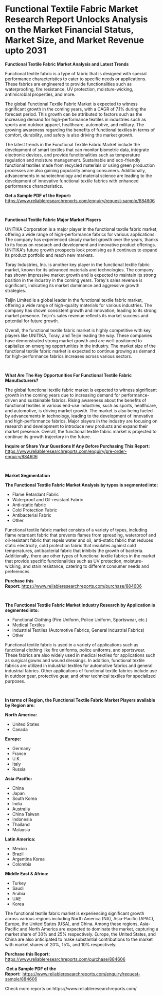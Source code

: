 <p><h1>Functional Textile Fabric Market Research Report Unlocks Analysis on the Market Financial Status, Market Size, and Market Revenue upto 2031</h1></p><p><strong>Functional Textile Fabric Market Analysis and Latest Trends</strong></p>
<p><p>Functional textile fabric is a type of fabric that is designed with special performance characteristics to cater to specific needs or applications. These fabrics are engineered to provide functionalities such as waterproofing, fire resistance, UV protection, moisture-wicking, antimicrobial properties, and more. </p><p>The global Functional Textile Fabric Market is expected to witness significant growth in the coming years, with a CAGR of 7.1% during the forecast period. This growth can be attributed to factors such as the increasing demand for high-performance textiles in industries such as sports and outdoor apparel, healthcare, automotive, and military. The growing awareness regarding the benefits of functional textiles in terms of comfort, durability, and safety is also driving the market growth.</p><p>The latest trends in the Functional Textile Fabric Market include the development of smart textiles that can monitor biometric data, integrate electronic devices, and provide functionalities such as temperature regulation and moisture management. Sustainable and eco-friendly functional textiles made from recycled materials or using green production processes are also gaining popularity among consumers. Additionally, advancements in nanotechnology and material science are leading to the development of innovative functional textile fabrics with enhanced performance characteristics.</p></p>
<p><strong>Get a Sample PDF of the Report:&nbsp;</strong> <a href="https://www.reliableresearchreports.com/enquiry/request-sample/884606">https://www.reliableresearchreports.com/enquiry/request-sample/884606</a></p>
<p>&nbsp;</p>
<p><strong>Functional Textile Fabric Major Market Players</strong></p>
<p><p>UNITIKA Corporation is a major player in the functional textile fabric market, offering a wide range of high-performance fabrics for various applications. The company has experienced steady market growth over the years, thanks to its focus on research and development and innovative product offerings. UNITIKA's future growth prospects look promising as it continues to expand its product portfolio and reach new markets.</p><p>Toray Industries, Inc. is another key player in the functional textile fabric market, known for its advanced materials and technologies. The company has shown impressive market growth and is expected to maintain its strong position in the industry in the coming years. Toray's sales revenue is significant, indicating its market dominance and aggressive growth strategies.</p><p>Teijin Limited is a global leader in the functional textile fabric market, offering a wide range of high-quality materials for various industries. The company has shown consistent growth and innovation, leading to its strong market presence. Teijin's sales revenue reflects its market success and potential for future growth.</p><p>Overall, the functional textile fabric market is highly competitive with key players like UNITIKA, Toray, and Teijin leading the way. These companies have demonstrated strong market growth and are well-positioned to capitalize on emerging opportunities in the industry. The market size of the functional textile fabric market is expected to continue growing as demand for high-performance fabrics increases across various sectors.</p></p>
<p>&nbsp;</p>
<p><strong>What Are The Key Opportunities For Functional Textile Fabric Manufacturers?</strong></p>
<p><p>The global functional textile fabric market is expected to witness significant growth in the coming years due to increasing demand for performance-driven and sustainable fabrics. Rising awareness about the benefits of functional textiles in various end-use industries, such as sports, healthcare, and automotive, is driving market growth. The market is also being fueled by advancements in technology, leading to the development of innovative and high-performance fabrics. Major players in the industry are focusing on research and development to introduce new products and expand their market presence. Overall, the functional textile fabric market is projected to continue its growth trajectory in the future.</p></p>
<p><strong>Inquire or Share Your Questions If Any Before Purchasing This Report:</strong> <a href="https://www.reliableresearchreports.com/enquiry/pre-order-enquiry/884606">https://www.reliableresearchreports.com/enquiry/pre-order-enquiry/884606</a></p>
<p>&nbsp;</p>
<p><strong>Market Segmentation</strong></p>
<p><strong>The Functional Textile Fabric Market Analysis by types is segmented into:</strong></p>
<p><ul><li>Flame Retardant Fabric</li><li>Waterproof and Oil-resistant Fabric</li><li>Anti-static fabric</li><li>Cold Protection Fabric</li><li>Antibacterial Fabric</li><li>Other</li></ul></p>
<p><p>Functional textile fabric market consists of a variety of types, including flame retardant fabric that prevents flames from spreading, waterproof and oil-resistant fabric that repels water and oil, anti-static fabric that reduces static electricity, cold protection fabric that insulates against cold temperatures, antibacterial fabric that inhibits the growth of bacteria. Additionally, there are other types of functional textile fabrics in the market that provide specific functionalities such as UV protection, moisture-wicking, and stain resistance, catering to different consumer needs and preferences.</p></p>
<p><strong>Purchase this Report:&nbsp;</strong><a href="https://www.reliableresearchreports.com/purchase/884606">https://www.reliableresearchreports.com/purchase/884606</a></p>
<p>&nbsp;</p>
<p><strong>The Functional Textile Fabric Market Industry Research by Application is segmented into:</strong></p>
<p><ul><li>Functional Clothing (Fire Uniform, Police Uniform, Sportswear, etc.)</li><li>Medical Textiles</li><li>Industrial Textiles (Automotive Fabrics, General Industrial Fabrics)</li><li>Other</li></ul></p>
<p><p>Functional textile fabric is used in a variety of applications such as functional clothing like fire uniforms, police uniforms, and sportswear. These fabrics are also widely used in medical textiles for applications such as surgical gowns and wound dressings. In addition, functional textile fabrics are utilized in industrial textiles for automotive fabrics and general industrial fabrics. Other applications of functional textile fabrics include use in outdoor gear, protective gear, and other technical textiles for specialized purposes.</p></p>
<p>&nbsp;</p>
<p><strong>In terms of Region, the Functional Textile Fabric Market Players available by Region are:</strong></p>
<p>
    <p> <strong> North America: </strong>
        <ul>
            <li>United States</li>
            <li>Canada</li>
        </ul>
        </p> 
    <p> <strong> Europe: </strong>
        <ul>
            <li>Germany</li>
            <li>France</li>
            <li>U.K.</li>
            <li>Italy</li>
            <li>Russia</li>
        </ul>
        </p> 
    <p> <strong> Asia-Pacific: </strong>
        <ul>
            <li>China</li>
            <li>Japan</li>
            <li>South Korea</li>
            <li>India</li>
            <li>Australia</li>
            <li>China Taiwan</li>
            <li>Indonesia</li>
            <li>Thailand</li>
            <li>Malaysia</li>
        </ul>
        </p> 
    <p> <strong> Latin America: </strong>
        <ul>
            <li>Mexico</li>
            <li>Brazil</li>
            <li>Argentina Korea</li>
            <li>Colombia</li>
        </ul>
        </p> 
    <p> <strong> Middle East & Africa: </strong>
        <ul>
            <li>Turkey</li>
            <li>Saudi</li>
            <li>Arabia</li>
            <li>UAE</li>
            <li>Korea</li>
        </ul>
    </p>
    </p>
<p><p>The functional textile fabric market is experiencing significant growth across various regions including North America (NA), Asia-Pacific (APAC), Europe, the United States (USA), and China. Among these regions, Asia-Pacific and North America are expected to dominate the market, capturing a market share of 30% and 25% respectively. Europe, the United States, and China are also anticipated to make substantial contributions to the market with market shares of 20%, 15%, and 10% respectively.</p></p>
<p><strong>Purchase this Report: </strong><a href="https://www.reliableresearchreports.com/purchase/884606">https://www.reliableresearchreports.com/purchase/884606</a></p>
<p>&nbsp;<strong>Get a Sample PDF of the Report:&nbsp;&nbsp;</strong><a href="https://www.reliableresearchreports.com/enquiry/request-sample/884606">https://www.reliableresearchreports.com/enquiry/request-sample/884606</a></p>
<p><strong></strong></p>
<p>Check more reports on https://www.reliableresearchreports.com/</p>